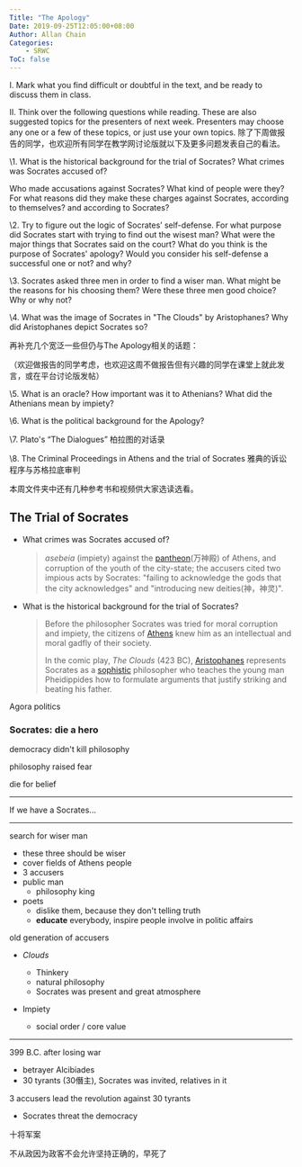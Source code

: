 ```yaml
---
Title: "The Apology"
Date: 2019-09-25T12:05:00+08:00
Author: Allan Chain
Categories:
    - SRWC
ToC: false
---
```


 I. Mark what you find difficult or doubtful in the text, and be ready to discuss them in class. 

 II. Think over the following questions while reading. These are also suggested topics for the presenters of next week. Presenters may choose any one or a few of these topics, or just use your own topics. 除了下周做报告的同学，也欢迎所有同学在教学网讨论版就以下及更多问题发表自己的看法。

 \1. What is the historical background for the trial of Socrates? What crimes was Socrates accused of?

 Who made accusations against Socrates?  What kind of people were they?  For what reasons did they make these charges against Socrates, according to themselves? and according to Socrates?

 \2. Try to figure out the logic of Socrates’ self-defense. For what purpose did Socrates start with trying to find out the wisest man? What were the major things that Socrates said on the court? What do you think is the purpose of Socrates' apology? Would you consider his self-defense a successful one or not? and why? 

 \3. Socrates asked three men in order to find a wiser man. What might be the reasons for his choosing them? Were these three men good choice? Why or why not?

 \4. What was the image of Socrates in "The Clouds" by Aristophanes? Why did Aristophanes depict Socrates so?

 再补充几个宽泛一些但仍与The Apology相关的话题：

 （欢迎做报告的同学考虑，也欢迎这周不做报告但有兴趣的同学在课堂上就此发言，或在平台讨论版发帖）

 \5. What is an oracle? How important was it to Athenians? What did the Athenians mean by impiety?

 \6. What is the political background for the Apology?

 \7. Plato's “The Dialogues” 柏拉图的对话录

 \8. The Criminal Proceedings in Athens and the trial of Socrates 雅典的诉讼程序与苏格拉底审判

 本周文件夹中还有几种参考书和视频供大家选读选看。

## The Trial of Socrates

- What crimes was Socrates accused of?

    > *asebeia* (impiety) against the [pantheon](https://en.wikipedia.org/wiki/Pantheon_(religion))(万神殿) of Athens, and corruption of the youth of the city-state; the accusers cited two impious acts by Socrates: "failing to acknowledge the gods that the city acknowledges" and "introducing new deities(神，神灵)".

- What is the historical background for the trial of Socrates?

    > Before the philosopher Socrates was tried for moral corruption and impiety, the citizens of [Athens](https://en.wikipedia.org/wiki/Classical_Athens) knew him as an intellectual and moral gadfly of their society.
    >
    >  In the comic play, *The Clouds* (423 BC), [Aristophanes](https://en.wikipedia.org/wiki/Aristophanes) represents Socrates as a [sophistic](https://en.wikipedia.org/wiki/Sophism) philosopher who teaches the young man Pheidippides how to formulate arguments that justify striking and beating his father.





Agora politics



### Socrates: die a hero

democracy didn't kill philosophy

philosophy raised fear

die for belief

---

If we have a Socrates...

---

search for wiser man

- these three should be wiser
- cover fields of Athens people
- 3 accusers
- public man
    - philosophy king
- poets
    - dislike them, because they don't telling truth
    - **educate** everybody, inspire people involve in politic affairs

old generation of accusers 

- *Clouds* 
    - Thinkery
    - natural philosophy
    - Socrates was present and great atmosphere



- Impiety
    - social order / core value

---

399 B.C. after losing war 

- betrayer Alcibiades
- 30 tyrants (30僭主), Socrates was invited, relatives in it

3 accusers lead the revolution against 30 tyrants

- Socrates threat the democracy

十将军案

不从政因为政客不会允许坚持正确的，早死了
